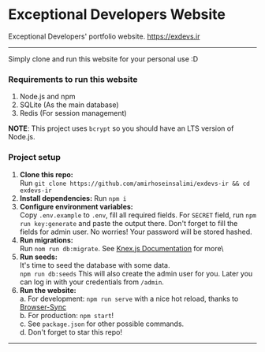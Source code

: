 # Exceptional Developers Website

Exceptional Developers' portfolio website. https://exdevs.ir

---

Simply clone and run this website for your personal use :D

### Requirements to run this website
1. Node.js and npm
2. SQLite (As the main database)
3. Redis (For session management)

**NOTE**: This project uses `bcrypt` so you should have an LTS version of Node.js.

### Project setup

1. **Clone this repo:**\
Run `git clone https://github.com/amirhoseinsalimi/exdevs-ir && cd exdevs-ir`
2. **Install dependencies:**
Run `npm i`
3. **Configure environment variables:**\
Copy `.env.example` to `.env`, fill all required fields. For `SECRET` field, run `npm run key:generate` and paste the output there. Don't forget to fill the fields for admin user. No worries! Your password will be stored hashed.
4. **Run migrations:**\
Run `nom run db:migrate`. See [Knex.js Documentation](https://www.npmjs.com/package/knex) for more\ 
5. **Run seeds:**\
It's time to seed the database with some data.\
`npm run db:seeds`
This will also create the admin user for you. Later you can log in with your credentials from `/admin`.
6. **Run the website:**\
a. For development: `npm run serve` with a nice hot reload, thanks to [Browser-Sync](https://www.npmjs.com/package/browser-sync) \
b. For production: `npm start`!\
c. See `package.json` for other possible commands. \
d. Don't forget to star this repo!

 ---
